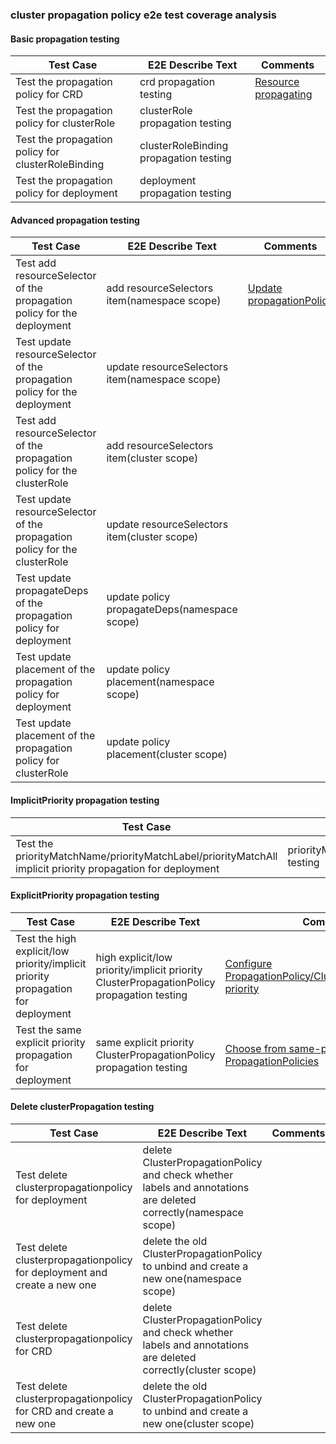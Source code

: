 ### cluster propagation policy e2e test coverage analysis

#### Basic propagation testing
| Test Case                                          | E2E Describe Text                      | Comments                                                                                       |
|----------------------------------------------------|----------------------------------------|------------------------------------------------------------------------------------------------|
| Test the propagation policy for CRD                | crd propagation testing                | [Resource propagating](https://karmada.io/docs/next/userguide/scheduling/resource-propagating) |
| Test the propagation policy for clusterRole        | clusterRole propagation testing        |                                                                                                |
| Test the propagation policy for clusterRoleBinding | clusterRoleBinding propagation testing |                                                                                                |
| Test the propagation policy for deployment         | deployment propagation testing         |                                                                                                |

#### Advanced propagation testing
| Test Case                                                                  | E2E Describe Text                              | Comments                                                                                                                    |
|----------------------------------------------------------------------------|------------------------------------------------|-----------------------------------------------------------------------------------------------------------------------------|
| Test add resourceSelector of the propagation policy for the deployment     | add resourceSelectors item(namespace scope)    | [Update propagationPolicy](https://karmada.io/docs/next/userguide/scheduling/resource-propagating#update-propagationpolicy) |
| Test update resourceSelector of the propagation policy for the deployment  | update resourceSelectors item(namespace scope) |                                                                                                                             |
| Test add resourceSelector of the propagation policy for the clusterRole    | add resourceSelectors item(cluster scope)      |                                                                                                                             |
| Test update resourceSelector of the propagation policy for the clusterRole | update resourceSelectors item(cluster scope)   |                                                                                                                             |
| Test update propagateDeps of the propagation policy for deployment         | update policy propagateDeps(namespace scope)   |                                                                                                                             |
| Test update placement of the propagation policy for deployment             | update policy placement(namespace scope)       |                                                                                                                             |
| Test update placement of the propagation policy for clusterRole            | update policy placement(cluster scope)         |                                                                                                                             |

#### ImplicitPriority propagation testing
| Test Case                                                                                                   | E2E Describe Text                                             | Comments |
|-------------------------------------------------------------------------------------------------------------|---------------------------------------------------------------|----------|
| Test the priorityMatchName/priorityMatchLabel/priorityMatchAll implicit priority propagation for deployment | priorityMatchName/priorityMatchLabel/priorityMatchAll testing |          |

#### ExplicitPriority propagation testing
| Test Case                                                                        | E2E Describe Text                                                                         | Comments                                                                                                                                                                                             |
|----------------------------------------------------------------------------------|-------------------------------------------------------------------------------------------|------------------------------------------------------------------------------------------------------------------------------------------------------------------------------------------------------|
| Test the high explicit/low priority/implicit priority propagation for deployment | high explicit/low priority/implicit priority ClusterPropagationPolicy propagation testing | [Configure PropagationPolicy/ClusterPropagationPolicy priority](https://karmada.io/docs/next/userguide/scheduling/resource-propagating#configure-propagationpolicyclusterpropagationpolicy-priority) |
| Test the same explicit priority propagation for deployment                       | same explicit priority ClusterPropagationPolicy propagation testing                       | [Choose from same-priority PropagationPolicies](https://karmada.io/docs/next/userguide/scheduling/resource-propagating#choose-from-same-priority-propagationpolicies)                                |

#### Delete clusterPropagation testing
| Test Case                                                                | E2E Describe Text                                                                                               | Comments |
|--------------------------------------------------------------------------|-----------------------------------------------------------------------------------------------------------------|----------|
| Test delete clusterpropagationpolicy for deployment                      | delete ClusterPropagationPolicy and check whether labels and annotations are deleted correctly(namespace scope) |          |
| Test delete clusterpropagationpolicy for deployment and create a new one | delete the old ClusterPropagationPolicy to unbind and create a new one(namespace scope)                         |          |
| Test delete clusterpropagationpolicy for CRD                             | delete ClusterPropagationPolicy and check whether labels and annotations are deleted correctly(cluster scope)   |          |
| Test delete clusterpropagationpolicy for CRD and create a new one        | delete the old ClusterPropagationPolicy to unbind and create a new one(cluster scope)                           |          |

